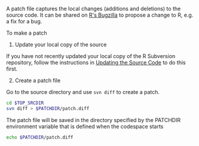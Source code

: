 A patch file captures the local changes (additions and deletions) to the source code. It can be shared on [R's Bugzilla](https://bugs.r-project.org/) to propose a change to R, e.g. a fix for a bug.

To make a patch

1) Update your local copy of the source

If you have not recently updated your local copy of the R Subversion repository, follow the instructions in [Updating the Source Code](./update_source.md) to do this first.

2) Create a patch file

Go to the source directory and use `svn diff` to create a patch.

```bash
cd $TOP_SRCDIR
svn diff > $PATCHDIR/patch.diff
```

The patch file will be saved in the directory specified by the PATCHDIR environment variable that is defined when the codespace starts

```bash
echo $PATCHDIR/patch.diff
```
